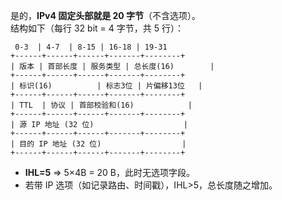 是的，**IPv4 固定头部就是 20 字节**（不含选项）。  
结构如下（每行 32 bit = 4 字节，共 5 行）：

```
 0-3  | 4-7  | 8-15 | 16-18 | 19-31
+------+------+------+-------+--------+
| 版本 | 首部长度 | 服务类型 | 总长度(16)        |
+------+------+------+-------+--------+
| 标识(16)          | 标志3位 | 片偏移13位   |
+------+------+------+-------+--------+
| TTL  | 协议 | 首部校验和(16)            |
+------+------+------+-------+--------+
| 源 IP 地址 (32 位)                    |
+------+------+------+-------+--------+
| 目的 IP 地址 (32 位)                  |
+------+------+------+-------+--------+
```
- **IHL=5** ⇒ 5×4B = 20 B，此时无选项字段。  
- 若带 IP 选项（如记录路由、时间戳），IHL>5，总长度随之增加。